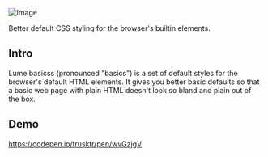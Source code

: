 ![Image](https://github.com/user-attachments/assets/d82d931e-6611-4fdc-8edf-7b1d456c3bcc)

Better default CSS styling for the browser's builtin elements.

<!-- add these lines when ready
#### `@import "http";`
![](https://github.com/lume/basicss/workflows/Build%20and%20Test/badge.svg)
-->

## Intro

Lume basicss (pronounced "basics") is a set of default styles for the
browser's default HTML elements. It gives you better basic defaults so that a
basic web page with plain HTML doesn't look so bland and plain out of the
box.

## Demo

https://codepen.io/trusktr/pen/wvGzjgV

<!-- TODO
## Install and Setup
## Basic Usage
-->
